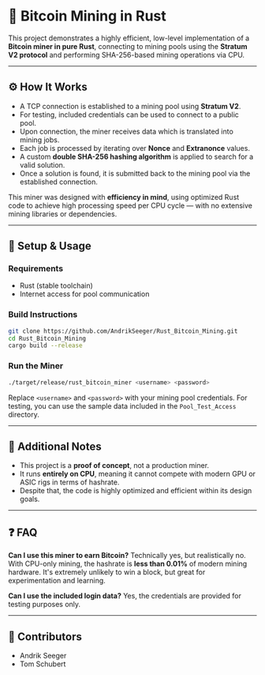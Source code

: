 <!-- Copyright Andrik Seeger 2022 -->

# 🦀 Bitcoin Mining in Rust

This project demonstrates a highly efficient, low-level implementation of a **Bitcoin miner in pure Rust**, connecting to mining pools using the **Stratum V2 protocol** and performing SHA-256-based mining operations via CPU.

---

## ⚙️ How It Works

* A TCP connection is established to a mining pool using **Stratum V2**.
* For testing, included credentials can be used to connect to a public pool.
* Upon connection, the miner receives data which is translated into mining jobs.
* Each job is processed by iterating over **Nonce** and **Extranonce** values.
* A custom **double SHA-256 hashing algorithm** is applied to search for a valid solution.
* Once a solution is found, it is submitted back to the mining pool via the established connection.

This miner was designed with **efficiency in mind**, using optimized Rust code to achieve high processing speed per CPU cycle — with no extensive mining libraries or dependencies.

---

## 🚀 Setup & Usage

### Requirements

* Rust (stable toolchain)
* Internet access for pool communication

### Build Instructions

```bash
git clone https://github.com/AndrikSeeger/Rust_Bitcoin_Mining.git
cd Rust_Bitcoin_Mining
cargo build --release
```

### Run the Miner

```bash
./target/release/rust_bitcoin_miner <username> <password>
```

Replace `<username>` and `<password>` with your mining pool credentials.
For testing, you can use the sample data included in the `Pool_Test_Access` directory.

---

## 📌 Additional Notes

* This project is a **proof of concept**, not a production miner.
* It runs **entirely on CPU**, meaning it cannot compete with modern GPU or ASIC rigs in terms of hashrate.
* Despite that, the code is highly optimized and efficient within its design goals.

---

## ❓ FAQ

**Can I use this miner to earn Bitcoin?**
Technically yes, but realistically no. With CPU-only mining, the hashrate is **less than 0.01%** of modern mining hardware. It's extremely unlikely to win a block, but great for experimentation and learning.

**Can I use the included login data?**
Yes, the credentials are provided for testing purposes only.

---

## 👥 Contributors

* Andrik Seeger
* Tom Schubert

